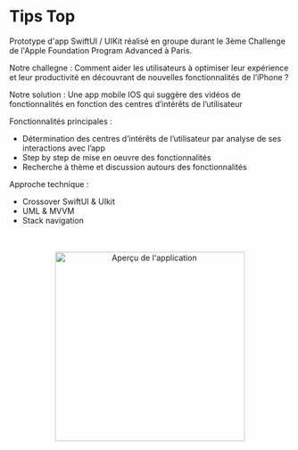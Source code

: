 # Tips Top
Prototype d'app SwiftUI / UIKit réalisé en groupe durant le 3ème Challenge de l'Apple Foundation Program Advanced à Paris.

Notre challegne : Comment aider les utilisateurs à optimiser leur expérience et leur productivité en découvrant de nouvelles fonctionnalités de l’iPhone ?

Notre solution : Une app mobile IOS qui suggère des vidéos de fonctionnalités en fonction des centres d’intérêts de l’utilisateur

Fonctionnalités principales :
- Détermination des centres d’intérêts de l’utilisateur par analyse de ses interactions avec l’app
- Step by step de mise en oeuvre des fonctionnalités
- Recherche à thème et discussion autours des fonctionnalités

Approche technique :
- Crossover SwiftUI & UIkit
- UML & MVVM
- Stack navigation

<div align="center">
<br><br><a href="https://www.balystick.fr/Github/Tips%20Top.mp4">
    <img src="https://www.balystick.fr/Github/Tips-Top%20logo.png" alt="Aperçu de l'application" style="width:340px">
</a>
</div>
